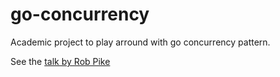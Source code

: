 # go-concurrency
Academic project to play arround with go concurrency pattern.

See the [talk by Rob Pike](https://m.youtube.com/watch?v=f6kdp27TYZs)
